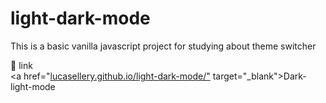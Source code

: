 # light-dark-mode
This is a basic vanilla javascript project for studying about theme switcher

🔗 link
<br/><a href="[lucasellery.github.io/light-dark-mode/"](https://lucasellery.github.io/light-dark-mode/) target="_blank">Dark-light-mode</a>
